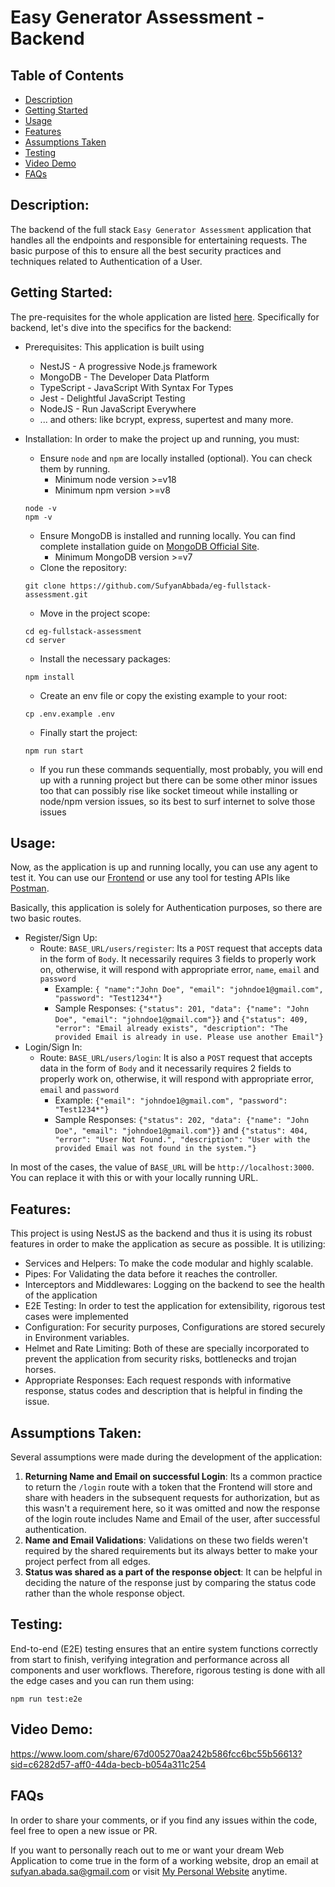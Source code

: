 # Easy Generator Assessment - Backend

## Table of Contents

- [Description](#description)
- [Getting Started](#getting-started)
- [Usage](#usage)
- [Features](#features)
- [Assumptions Taken](#assumptions-taken)
- [Testing](#testing)
- [Video Demo](#video-demo)
- [FAQs](#faqs)

## Description:

The backend of the full stack `Easy Generator Assessment` application that handles all the endpoints and responsible for entertaining requests. The basic purpose of this to ensure all the best security practices and techniques related to Authentication of a User.

## Getting Started:

The pre-requisites for the whole application are listed [here](https://github.com/SufyanAbbada/eg-fullstack-assessment#readme). Specifically for backend, let's dive into the specifics for the backend:

- Prerequisites: This application is built using

  - NestJS - A progressive Node.js framework
  - MongoDB - The Developer Data Platform
  - TypeScript - JavaScript With Syntax For Types
  - Jest - Delightful JavaScript Testing
  - NodeJS - Run JavaScript Everywhere
  - ... and others: like bcrypt, express, supertest and many more.

- Installation: In order to make the project up and running, you must:

  - Ensure `node` and `npm` are locally installed (optional). You can check them by running.
    - Minimum node version >=v18
    - Minimum npm version >=v8

  ```
  node -v
  npm -v
  ```

  - Ensure MongoDB is installed and running locally. You can find complete installation guide on [MongoDB Official Site](https://www.mongodb.com/).
    - Minimum MongoDB version >=v7
  - Clone the repository:

  ```
  git clone https://github.com/SufyanAbbada/eg-fullstack-assessment.git
  ```

  - Move in the project scope:

  ```
  cd eg-fullstack-assessment
  cd server
  ```

  - Install the necessary packages:

  ```
  npm install
  ```

  - Create an env file or copy the existing example to your root:

  ```
  cp .env.example .env
  ```

  - Finally start the project:

  ```
  npm run start
  ```

  - If you run these commands sequentially, most probably, you will end up with a running project but there can be some other minor issues too that can possibly rise like socket timeout while installing or node/npm version issues, so its best to surf internet to solve those issues

## Usage:

Now, as the application is up and running locally, you can use any agent to test it. You can use our [Frontend](https://github.com/SufyanAbbada/eg-fullstack-assessment/blob/main/client/README.md) or use any tool for testing APIs like [Postman](https://www.postman.com/).

Basically, this application is solely for Authentication purposes, so there are two basic routes.

- Register/Sign Up:
  - Route: `BASE_URL/users/register`: Its a `POST` request that accepts data in the form of `Body`. It necessarily requires 3 fields to properly work on, otherwise, it will respond with appropriate error, `name`, `email` and `password`
    - Example: `{ "name":"John Doe", "email": "johndoe1@gmail.com", "password": "Test1234*"}`
    - Sample Responses: `{"status": 201, "data": {"name": "John Doe", "email": "johndoe1@gmail.com"}}` and `{"status": 409, "error": "Email already exists", "description": "The provided Email is already in use. Please use another Email"}`
- Login/Sign In:
  - Route: `BASE_URL/users/login`: It is also a `POST` request that accepts data in the form of `Body` and it necessarily requires 2 fields to properly work on, otherwise, it will respond with appropriate error, `email` and `password`
    - Example: `{"email": "johndoe1@gmail.com", "password": "Test1234*"}`
    - Sample Responses: `{"status": 202, "data": {"name": "John Doe", "email": "johndoe1@gmail.com"}}` and `{"status": 404, "error": "User Not Found.", "description": "User with the provided Email was not found in the system."}`

In most of the cases, the value of `BASE_URL` will be `http://localhost:3000`. You can replace it with this or with your locally running URL.

## Features:

This project is using NestJS as the backend and thus it is using its robust features in order to make the application as secure as possible. It is utilizing:

- Services and Helpers: To make the code modular and highly scalable.
- Pipes: For Validating the data before it reaches the controller.
- Interceptors and Middlewares: Logging on the backend to see the health of the application
- E2E Testing: In order to test the application for extensibility, rigorous test cases were implemented
- Configuration: For security purposes, Configurations are stored securely in Environment variables.
- Helmet and Rate Limiting: Both of these are specially incorporated to prevent the application from security risks, bottlenecks and trojan horses.
- Appropriate Responses: Each request responds with informative response, status codes and description that is helpful in finding the issue.

## Assumptions Taken:

Several assumptions were made during the development of the application:

1. **Returning Name and Email on successful Login**: Its a common practice to return the `/login` route with a token that the Frontend will store and share with headers in the subsequent requests for authorization, but as this wasn't a requirement here, so it was omitted and now the response of the login route includes Name and Email of the user, after successful authentication.
2. **Name and Email Validations**: Validations on these two fields weren't required by the shared requirements but its always better to make your project perfect from all edges.
3. **Status was shared as a part of the response object**: It can be helpful in deciding the nature of the response just by comparing the status code rather than the whole response object.

## Testing:

End-to-end (E2E) testing ensures that an entire system functions correctly from start to finish, verifying integration and performance across all components and user workflows. Therefore, rigorous testing is done with all the edge cases and you can run them using:

```
npm run test:e2e
```

## Video Demo:

https://www.loom.com/share/67d005270aa242b586fcc6bc55b56613?sid=c6282d57-aff0-44da-becb-b054a311c254

## FAQs

In order to share your comments, or if you find any issues within the code, feel free to open a new issue or PR.

If you want to personally reach out to me or want your dream Web Application to come true in the form of a working website, drop an email at sufyan.abada.sa@gmail.com or visit [My Personal Website](https://sufyanabbada.com/) anytime.
